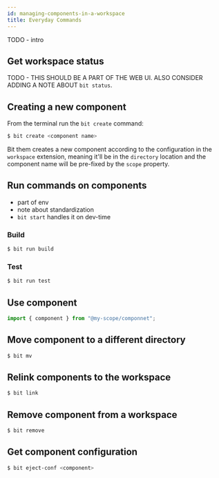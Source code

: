 ```yaml
---
id: managing-components-in-a-workspace
title: Everyday Commands
---
```


TODO - intro

## Get workspace status

TODO - THIS SHOULD BE A PART OF THE WEB UI. ALSO CONSIDER ADDING A NOTE ABOUT `bit status`.

## Creating a new component

From the terminal run the `bit create` command:

```sh
$ bit create <component name>
```

Bit them creates a new component according to the configuration in the `workspace` extension, meaning it'll be in the `directory` location and the component name will be pre-fixed by the `scope` property.

## Run commands on components

- part of env
- note about standardization
- `bit start` handles it on dev-time

### Build

```sh
$ bit run build
```

### Test

```sh
$ bit run test
```

## Use component

```typescript
import { component } from "@my-scope/componnet";
```

## Move component to a different directory

```sh
$ bit mv
```

## Relink components to the workspace

```sh
$ bit link
```

## Remove component from a workspace

```sh
$ bit remove
```

## Get component configuration

```sh
$ bit eject-conf <component>
```
